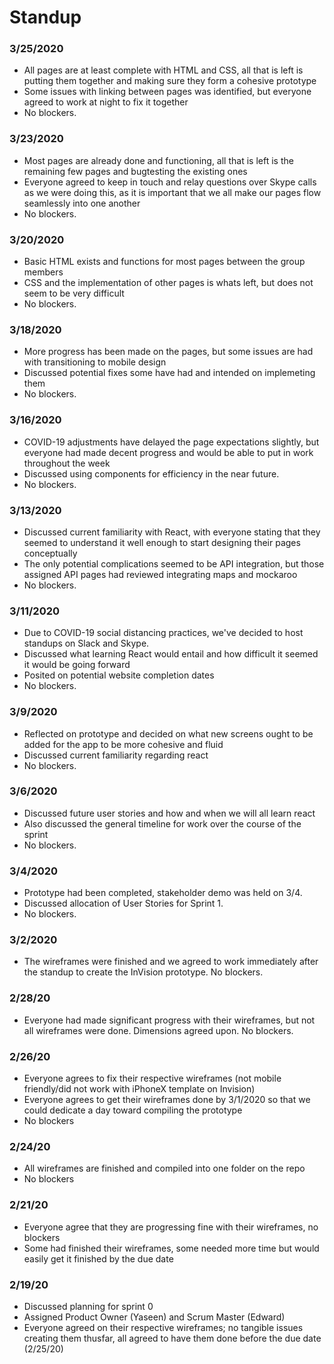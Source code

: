 # Standup
### 3/25/2020
- All pages are at least complete with HTML and CSS, all that is left is putting them together and making sure they form a cohesive prototype
- Some issues with linking between pages was identified, but everyone agreed to work at night to fix it together
- No blockers. 

### 3/23/2020
- Most pages are already done and functioning, all that is left is the remaining few pages and bugtesting the existing ones
- Everyone agreed to keep in touch and relay questions over Skype calls as we were doing this, as it is important that we all make our pages flow seamlessly into one another 
- No blockers.

### 3/20/2020
- Basic HTML exists and functions for most pages between the group members
- CSS and the implementation of other pages is whats left, but does not seem to be very difficult
- No blockers.

### 3/18/2020
- More progress has been made on the pages, but some issues are had with transitioning to mobile design
- Discussed potential fixes some have had and intended on implemeting them
- No blockers.

### 3/16/2020
- COVID-19 adjustments have delayed the page expectations slightly, but everyone had made decent progress and would be able to put in work throughout the week
- Discussed using components for efficiency in the near future.
- No blockers.

### 3/13/2020
- Discussed current familiarity with React, with everyone stating that they seemed to understand it well enough to start designing their pages conceptually
- The only potential complications seemed to be API integration, but those assigned API pages had reviewed integrating maps and mockaroo
- No blockers.

### 3/11/2020
- Due to COVID-19 social distancing practices, we've decided to host standups on Slack and Skype. 
- Discussed what learning React would entail and how difficult it seemed it would be going forward
- Posited on potential website completion dates
- No blockers.

### 3/9/2020
- Reflected on prototype and decided on what new screens ought to be added for the app to be more cohesive and fluid
- Discussed current familiarity regarding react 
- No blockers.

### 3/6/2020
- Discussed future user stories and how and when we will all learn react
- Also discussed the general timeline for work over the course of the sprint
- No blockers.

### 3/4/2020
- Prototype had been completed, stakeholder demo was held on 3/4. 
- Discussed allocation of User Stories for Sprint 1. 
- No blockers. 

### 3/2/2020
- The wireframes were finished and we agreed to work immediately after the standup to create the InVision prototype. No blockers.

### 2/28/20
- Everyone had made significant progress with their wireframes, but not all wireframes were done. Dimensions agreed upon. No blockers.

### 2/26/20 
- Everyone agrees to fix their respective wireframes (not mobile friendly/did not work with iPhoneX template on Invision)
- Everyone agrees to get their wireframes done by 3/1/2020 so that we could dedicate a day toward compiling the prototype
- No blockers

### 2/24/20
- All wireframes are finished and compiled into one folder on the repo
- No blockers

### 2/21/20
- Everyone agree that they are progressing fine with their wireframes, no blockers 
- Some had finished their wireframes, some needed more time but would easily get it finished by the due date

### 2/19/20
- Discussed planning for sprint 0
- Assigned Product Owner (Yaseen) and Scrum Master (Edward)
- Everyone agreed on their respective wireframes; no tangible issues creating them thusfar, all agreed to have them done before the due date (2/25/20)

